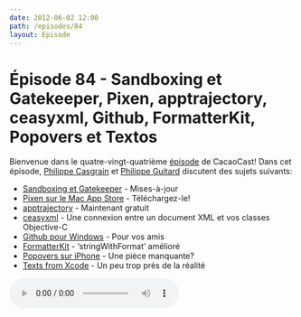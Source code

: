 ```yaml
---
date: 2012-06-02 12:00
path: /episodes/84
layout: Episode
---
```

# Épisode 84 - Sandboxing et Gatekeeper, Pixen, apptrajectory, ceasyxml, Github, FormatterKit, Popovers et Textos
<p>Bienvenue dans le quatre-vingt-quatrième <a href="https://cacaocast.com/media/cacaocast_84.mp3" title="CocoaCast Cacao Episode 84">épisode</a> de CacaoCast! Dans cet épisode, <a href="http://www.twitter.com/philippec" title="Philippe Casgrain sur Twitter">Philippe Casgrain</a> et <a href="http://www.twitter.com/philippeguitard" title="Philippe Guitard sur Twitter">Philippe Guitard</a> discutent des sujets suivants:</p>
<ul><li><a href="http://developer.apple.com/library/mac/#releasenotes/General/OS_X_DevLib_Release_Notes/_index.html" title="Sandboxing et Gatekeeper">Sandboxing et Gatekeeper</a> - Mises-à-jour</li>
<li><a href="http://itunes.apple.com/us/app/pixen/id525180431?mt=12" title="Pixen sur le Mac App Store">Pixen sur le Mac App Store</a> - Téléchargez-le!</li>
<li><a href="https://www.apptrajectory.com/home" title="apptrajectory">apptrajectory</a> - Maintenant gratuit</li>
<li><a href="http://ceasyxml.googlecode.com/" title="ceasyxml">ceasyxml</a> - Une connexion entre un document XML et vos classes Objective-C</li>
<li><a href="https://github.com/blog/1127-github-for-windows" title="Github pour Windows">Github pour Windows</a> - Pour vos amis</li>
<li><a href="https://github.com/mattt/FormatterKit" title="FormatterKit">FormatterKit</a> - ‘stringWithFormat’ amélioré</li>
<li><a href="https://github.com/werner77/WEPopover" title="Popovers sur iPhone">Popovers sur iPhone</a> - Une pièce manquante?</li>
<li><a href="http://textfromxcode.tumblr.com/" title="Texts from Xcode">Texts from Xcode</a> - Un peu trop près de la réalité</li>
</ul>
<p><audio controls><source src="https://cacaocast.com/media/cacaocast_84.mp3" type="audio/mpeg"><source src="https://cacaocast.com/media/cacaocast_84.mp3" type="audio/mp4">Votre navigateur ne supporte pas l'élément audio / Your browser does not support the audio element.</audio></p>
